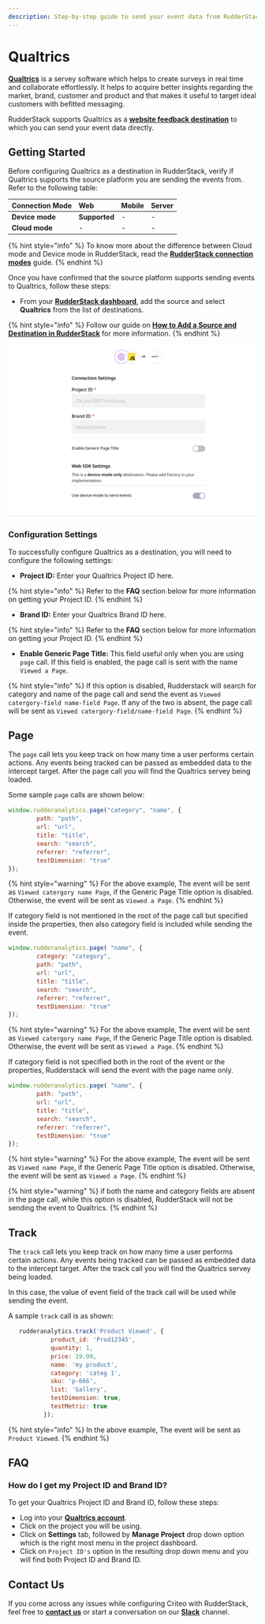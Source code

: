 ```yaml
---
description: Step-by-step guide to send your event data from RudderStack to Qualtrics.
---
```


# Qualtrics

[**Qualtrics**](https://www.qualtrics.com/au/core-xm/survey-software/) is a servey software which helps to create surveys in real time and collaborate effortlessly. It helps to acquire better insights regarding the market, brand, customer and product and that makes it useful to target ideal customers with befitted messaging.

RudderStack supports Qualtrics as a [**website feedback destination**](https://api.qualtrics.com/sdks/docs/SDKs/Web%20Intercept%20SDK/web-feedback-javascript-api-reference-1.md) to which you can send your event data directly.

## Getting Started

Before configuring Qualtrics as a destination in RudderStack, verify if Qualtrics supports the source platform you are sending the events from. Refer to the following table:

| **Connection Mode** | **Web** | **Mobile** | **Server** |
| :--- | :--- | :--- | :--- |
| **Device mode** | **Supported** | - | - |
| **Cloud mode** | - | - | - |

{% hint style="info" %}
To know more about the difference between Cloud mode and Device mode in RudderStack, read the [**RudderStack connection modes**](https://docs.rudderstack.com/get-started/rudderstack-connection-modes) guide.
{% endhint %}

Once you have confirmed that the source platform supports sending events to Qualtrics, follow these steps:

* From your [**RudderStack dashboard**](https://app.rudderstack.com/), add the source and select **Qualtrics** from the list of destinations.

{% hint style="info" %}
Follow our guide on [**How to Add a Source and Destination in RudderStack**](https://docs.rudderstack.com/how-to-guides/adding-source-and-destination-rudderstack) for more information.
{% endhint %}

![Configuration Settings for Qualtrics](../../../.gitbook/assets/Screenshot_Qualtrics.png)

### Configuration Settings

To successfully configure Qualtrics as a destination, you will need to configure the following settings:

* **Project ID:** Enter your Qualtrics Project ID here.

{% hint style="info" %}
Refer to the **FAQ** section below for more information on getting your Project ID.
{% endhint %}

* **Brand ID:** Enter your Qualtrics Brand ID here.

{% hint style="info" %}
Refer to the **FAQ** section below for more information on getting your Project ID.
{% endhint %}

* **Enable Generic Page Title:** This field useful only when you are using `page` call. If this field is enabled, the page call is sent with the name `Viewed a Page`. 

{% hint style="info" %}
If this option is disabled, Rudderstack will search for category and name of the page call and send the event as `Viewed catergory-field name-field Page`. If any of the two is absent, the page call will be sent as `Viewed catergory-field/name-field Page`.
{% endhint %}

## Page

The `page` call lets you keep track on how many time a user performs certain actions. Any events being tracked can be passed as embedded data to the intercept target. After the page call you will find the Qualtrics servey being loaded.

Some sample `page` calls are shown below:

```javascript
window.rudderanalytics.page("category", "name", {
        path: "path",
        url: "url",
        title: "title",
        search: "search",
        referrer: "referrer",
        testDimension: "true"
});
```
{% hint style="warning" %}
For the above example, The event will be sent as `Viewed catergory name Page`, if the Generic Page Title option is disabled. Otherwise, the event will be sent as `Viewed a Page`.
{% endhint %}

If category field is not mentioned in the root of the page call but specified inside the properties, then also category field is included while sending the event.

```javascript
window.rudderanalytics.page( "name", {
        category: "category",
        path: "path",
        url: "url",
        title: "title",
        search: "search",
        referrer: "referrer",
        testDimension: "true"
});
```

{% hint style="warning" %}
For the above example, The event will be sent as `Viewed catergory name Page`, if the Generic Page Title option is disabled. Otherwise, the event will be sent as `Viewed a Page`.
{% endhint %}

If category field is not specified both in the root of the event or the properties, Rudderstack will send the event with the page name only.

```javascript
window.rudderanalytics.page( "name", {
        path: "path",
        url: "url",
        title: "title",
        search: "search",
        referrer: "referrer",
        testDimension: "true"
});
```
{% hint style="warning" %}
For the above example, The event will be sent as `Viewed name Page`, if the Generic Page Title option is disabled. Otherwise, the event will be sent as `Viewed a Page`.
{% endhint %}

{% hint style="warning" %}
if both the name and category fields are absent in the page call, while this option is disabled, RudderStack will not be sending the event to Qualtrics.
{% endhint %}

## Track

The `track` call lets you keep track on how many time a user performs certain actions. Any events being tracked can be passed as embedded data to the intercept target. After the track call you will find the Qualtrics servey being loaded.

In this case, the value of event field of the track call will be used while sending the event.

A sample `track` call is as shown:

```javascript
   rudderanalytics.track('Product Viewed', {
            product_id: 'Prod12345',
            quantity: 1,
            price: 19.99,
            name: 'my product',
            category: 'categ 1',
            sku: 'p-666',
            list: 'Gallery',
            testDimension: true,
            testMetric: true
          });
```

{% hint style="info" %}
In the above example, The event will be sent as `Product Viewed`. 
{% endhint %}

## FAQ

### How do I get my Project ID and Brand ID?

To get your Qualtrics Project ID and Brand ID, follow these steps:

* Log into your [**Qualtrics account**](https://login.qualtrics.com/login?lang=au).
* Click on the project you will be using.
* Click on **Settings** tab, followed by **Manage Project** drop down option which is the right most menu in the project dashboard.
* Click on `Project ID's` option in the resulting drop down menu and you will find both Project ID and Brand ID.


## Contact Us

If you come across any issues while configuring Criteo with RudderStack, feel free to [**contact us**](mailto:docs@rudderstack.com) or start a conversation on our [**Slack**](https://resources.rudderstack.com/join-rudderstack-slack) channel.

